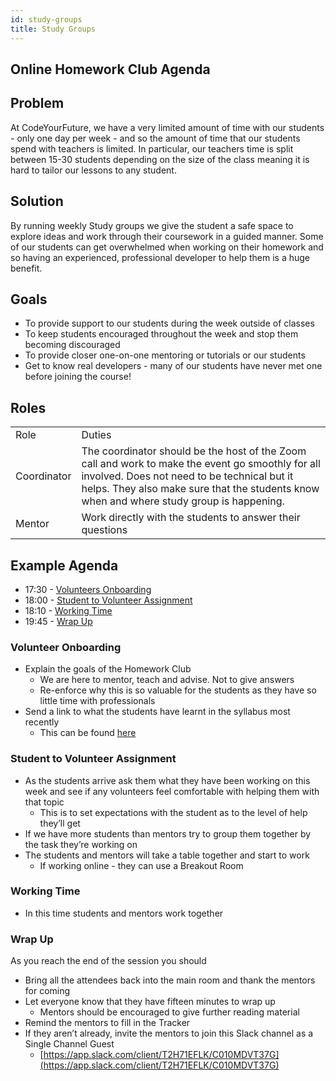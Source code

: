 ```yaml
---
id: study-groups
title: Study Groups
---
```


## Online Homework Club Agenda

## Problem

At CodeYourFuture, we have a very limited amount of time with our students - only one day per week - and so the amount of time that our students spend with teachers is limited. In particular, our teachers time is split between 15-30 students depending on the size of the class meaning it is hard to tailor our lessons to any student.

## Solution

By running weekly Study groups we give the student a safe space to explore ideas and work through their coursework in a guided manner. Some of our students can get overwhelmed when working on their homework and so having an experienced, professional developer to help them is a huge benefit.

## Goals

- To provide support to our students during the week outside of classes
- To keep students encouraged throughout the week and stop them becoming discouraged
- To provide closer one-on-one mentoring or tutorials or our students
- Get to know real developers - many of our students have never met one before joining the course!

## Roles

<table>
  <tr>
   <td>Role</td>
   <td>Duties</td>
  </tr>
  <tr>
   <td>Coordinator</td>
   <td>The coordinator should be the host of the Zoom call and work to make the event go smoothly for all involved. Does not need to be technical but it helps. They also make sure that the students know when and where study group is happening.</td>
  </tr>
  <tr>
   <td>Mentor</td>
   <td>Work directly with the students to answer their questions</td>
  </tr>
</table>

## Example Agenda

- 17:30 - [Volunteers Onboarding](#volunteer-onboarding)
- 18:00 - [Student to Volunteer Assignment](#student-to-volunteer-assignment)
- 18:10 - [Working Time](#working-time)
- 19:45 - [Wrap Up](#wrap-up)

### Volunteer Onboarding

- Explain the goals of the Homework Club
  - We are here to mentor, teach and advise. Not to give answers
  - Re-enforce why this is so valuable for the students as they have so little time with professionals
- Send a link to what the students have learnt in the syllabus most recently
  - This can be found [here](https://syllabus.codeyourfuture.io)

### Student to Volunteer Assignment

- As the students arrive ask them what they have been working on this week and see if any volunteers feel comfortable with helping them with that topic
  - This is to set expectations with the student as to the level of help they’ll get
- If we have more students than mentors try to group them together by the task they’re working on
- The students and mentors will take a table together and start to work
  - If working online - they can use a Breakout Room

### Working Time

- In this time students and mentors work together

### Wrap Up

As you reach the end of the session you should

- Bring all the attendees back into the main room and thank the mentors for coming
- Let everyone know that they have fifteen minutes to wrap up
  - Mentors should be encouraged to give further reading material
- Remind the mentors to fill in the Tracker
- If they aren’t already, invite the mentors to join this Slack channel as a Single Channel Guest
  - [https://app.slack.com/client/T2H71EFLK/C010MDVT37G](https://app.slack.com/client/T2H71EFLK/C010MDVT37G)
